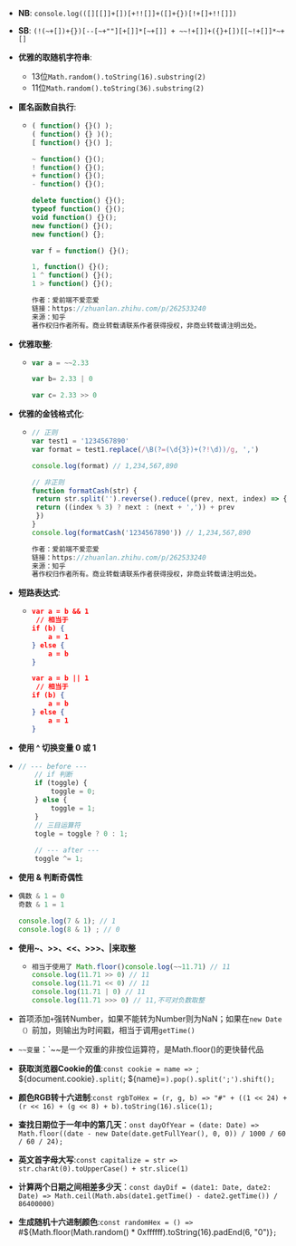 * **NB**: `console.log(([][[]]+[])[+!![]]+([]+{})[!+[]+!![]])`

* **SB**: `(!(~+[])+{})[--[~+""][+[]]*[~+[]] + ~~!+[]]+({}+[])[[~!+[]]*~+[]`

* **优雅的取随机字符串**: 

  * 13位`Math.random().toString(16).substring(2)`
  * 11位`Math.random().toString(36).substring(2)`

* **匿名函数自执行**: 

  * ```js
    ( function() {}() );
    ( function() {} )();
    [ function() {}() ];
    
    ~ function() {}();
    ! function() {}();
    + function() {}();
    - function() {}();
    
    delete function() {}();
    typeof function() {}();
    void function() {}();
    new function() {}();
    new function() {};
    
    var f = function() {}();
    
    1, function() {}();
    1 ^ function() {}();
    1 > function() {}();
    
    作者：爱前端不爱恋爱
    链接：https://zhuanlan.zhihu.com/p/262533240
    来源：知乎
    著作权归作者所有。商业转载请联系作者获得授权，非商业转载请注明出处。
    ```

* **优雅取整**: 

  * ```js
    var a = ~~2.33
    
    var b= 2.33 | 0
    
    var c= 2.33 >> 0
    ```

* **优雅的金钱格式化**: 

  * ```js
    // 正则
    var test1 = '1234567890'
    var format = test1.replace(/\B(?=(\d{3})+(?!\d))/g, ',')
    
    console.log(format) // 1,234,567,890
    
    // 非正则
    function formatCash(str) {
     return str.split('').reverse().reduce((prev, next, index) => {
     return ((index % 3) ? next : (next + ',')) + prev
     })
    }
    console.log(formatCash('1234567890')) // 1,234,567,890
    
    作者：爱前端不爱恋爱
    链接：https://zhuanlan.zhihu.com/p/262533240
    来源：知乎
    著作权归作者所有。商业转载请联系作者获得授权，非商业转载请注明出处。
    ```

* **短路表达式**: 

  * ```json
    var a = b && 1
     // 相当于
    if (b) {
        a = 1
    } else {
        a = b
    }
    
    var a = b || 1
     // 相当于
    if (b) {
        a = b
    } else {
        a = 1
    }
    ```

*  **使用 ^ 切换变量 0 或 1**

  * ```js
    // --- before ---
        // if 判断
        if (toggle) {
            toggle = 0;
        } else {
            toggle = 1;
        }
        // 三目运算符
        togle = toggle ? 0 : 1;
        
        // --- after ---
        toggle ^= 1;
    ```

*  **使用 & 判断奇偶性**

  * ```js
    偶数 & 1 = 0
    奇数 & 1 = 1
    
    console.log(7 & 1); // 1
    console.log(8 & 1) ; // 0
    ```

* **使用~、>>、<<、>>>、|来取整**

  * ```js
    相当于使用了 Math.floor()console.log(~~11.71) // 11
    console.log(11.71 >> 0) // 11
    console.log(11.71 << 0) // 11
    console.log(11.71 | 0) // 11
    console.log(11.71 >>> 0) // 11,不可对负数取整
    ```

* 首项添加`+`强转Number，如果不能转为Number则为NaN；如果在`new Date（）`前加，则输出为时间戳，相当于调用`getTime()`

* `~~变量`：`~~是一个双重的非按位运算符，是Math.floor()的更快替代品

* **获取浏览器Cookie的值**:`const cookie = name => `; ${document.cookie}`.split(`; ${name}=`).pop().split(';').shift();`

* **颜色RGB转十六进制**:`const rgbToHex = (r, g, b) => "#" + ((1 << 24) + (r << 16) + (g << 8) + b).toString(16).slice(1);`

* **查找日期位于一年中的第几天**：`onst dayOfYear = (date: Date) => Math.floor((date - new Date(date.getFullYear(), 0, 0)) / 1000 / 60 / 60 / 24);`

* **英文首字母大写**:`const capitalize = str => str.charAt(0).toUpperCase() + str.slice(1)`

* **计算两个日期之间相差多少天**：`const dayDif = (date1: Date, date2: Date) => Math.ceil(Math.abs(date1.getTime() - date2.getTime()) / 86400000)`

* **生成随机十六进制颜色**:`const randomHex = () => `#${Math.floor(Math.random() * 0xffffff).toString(16).padEnd(6, "0")}`;`




